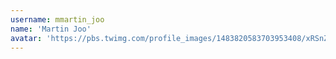 ```yaml
---
username: mmartin_joo
name: 'Martin Joo'
avatar: 'https://pbs.twimg.com/profile_images/1483820583703953408/xRSnZ96H_normal.jpg'
---
```

